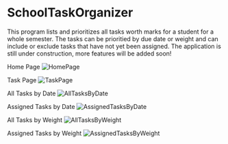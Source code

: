 # SchoolTaskOrganizer

This program lists and prioritizes all tasks worth marks for a student for a whole semester. The tasks can be prioritied by due date or weight and can include or exclude tasks that have not yet been assigned. The application is still under construction, more features will be added soon!

Home Page
![HomePage](https://user-images.githubusercontent.com/62268325/127562415-0fcd7455-cd1f-4a30-b783-a40ca50f9734.PNG)

Task Page
![TaskPage](https://user-images.githubusercontent.com/62268325/127562426-850dcd2f-e931-4285-b10e-db7c7bab7342.PNG)

All Tasks by Date
![AllTasksByDate](https://user-images.githubusercontent.com/62268325/127562458-5d8e1778-795a-413f-a63a-4e20fb22e6e9.PNG)

Assigned Tasks by Date
![AssignedTasksByDate](https://user-images.githubusercontent.com/62268325/127562482-45d71193-0e61-4bd1-8ab2-79691339e4ef.PNG)

All Tasks by Weight
![AllTasksByWeight](https://user-images.githubusercontent.com/62268325/127562505-700f4145-c9a5-4975-9f26-4a5b737d5a9e.PNG)

Assigned Tasks by Weight
![AssignedTasksByWeight](https://user-images.githubusercontent.com/62268325/127562521-1ad68464-00bc-4ac8-b058-81de57fa5f2d.PNG)
